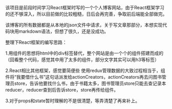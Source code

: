该项目是前段时间学习React框架时写的一个个人博客网站，由于React框架学习的还不够深入，所以目前做的比较粗糙，日后会再完善，争取前后端能全部做完。

该博客的所有数据都是从本地的json文件中请求，关于写文章那部分，本想实现代码块用markdown语法，但想了很久，还是没成功。

整理下React框架的编写思路：

1.用组件的思想将html中的div标签替代，整个网站是由一个个的组件搭建而成的（回看整个代码，感觉其中用了太多的组件，部分文字其实可以用h3等标签）

2.React相比其他框架，感觉要简便些
使用redux管理数据的大致过程相当于，组件将“我要借什么书”这句话派发给actionCreators，actionCreators再去问图书管理员store，告诉他要找什么书，由于书籍太多，图书管理员store只能去查记录本reducer，reducer查到后告诉store，store再传给组件。

3.对于props和state暂时理解的不是很清楚，等弄清楚了再来补上。
